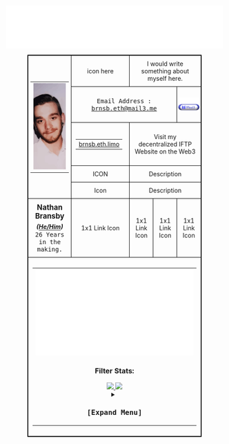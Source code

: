 <img width=1000px hight=200 min-width="200%" align="center" src="./assets/svg/readme-banner.svg"></img>
<br>
<p align="center">
<div style="margin: auto; width: 80%;">
  <table style="border: 1px solid #000; border-collapse: collapse; width: 100%;">
    <!--tr>
      <th style="border: 3px solid #000; text-align: center; padding: 80px 0;" colspan="7">
        <h2>Welcome to my GitHub Profile!!!</h2>
      </th>
  </tr-->
    <tr>
      <!-- Profile Image -->
      <td style="border: 1px solid #000; text-align: center; padding: 5px;" colspan="3" rowspan="7">
        <table>
          <tr><td>
            <img alt="Profile hero image." src="./assets/svg/141193650.svg" style="width: 100%; height: 200px; object-fit: cover;">
          </td></tr></table>
      </td>
    </tr>
    <!-- Bio/Summary -->
    <tr>
      <td style="border: 1px solid #000; text-align: center; padding: 10px;" colspan="1" rowspan="2">icon here</td>
      <td style="border: 1px solid #000; text-align: center; padding: 10px;" colspan="3" rowspan="2">I would write something about myself here.</td>
    </tr>
    <tr></tr>
    <tr>
      <!-- Email Address -->
      <td style="border: 1px solid #000; text-align: center; padding: 10px;" colspan="3" rowspan="1">
        <p>
          <samp>Email Address : 
          <a href="mailto:brnsb.eth@mail3.me">brnsb.eth@mail3.me</a></samp>
        </p>
      </td>
      <td style="border: 1px solid #000; text-align: center; padding: 3px;" colspan="1" rowspan="1">
        <a href="mailto:brnsb.eth@mail3.me" style="text-decoration: none;">
          <img src="./assets/svg/mail3-btn.svg" alt="Contact me via email" 
               style="vertical-align: middle; height: auto; width:5em; object-fit: fill;">
        </a>
      </td>
    </tr>
    <tr>
      <!-- IFTP Web3 Site -->
      <td style="border: 1px solid #000; text-align: center; padding: 10px;" colspan="1">
        <table>
          <tr>
            <td><a href="https://brnsb.eth.limo">brnsb.eth.limo</a></td>
          </tr>
        </table>
      </td>
      <td style="border: 1px solid #000; text-align: center; padding: 10px;" colspan="3">
        <p>Visit my decentralized IFTP Website on the Web3</p> 
      </td>
    </tr>
    <tr>
      <td style="border: 1px solid #000; text-align: center; padding: 10px;" colspan="1">ICON</td>
      <td style="border: 1px solid #000; text-align: center; padding: 10px;" colspan="3">Description</td>
    </tr>
    <tr>
      <td style="border: 1px solid #000; text-align: center; padding: 10px;" colspan="1">Icon</td>
      <td style="border: 1px solid #000; text-align: center; padding: 10px;" colspan="3">Description</td>
    </tr>
    <tr>
      <td style="border: 1px solid #000; text-align: center; padding: 10px;" colspan="3">
        <big>
          <b>Nathan Bransby
            <sub><i>(<u>He/Him</u>)</i></sub><br>
          </b>
        </big>
        <samp>26 Years in the making.</samp>
      </td>
      <td style="border: 1px solid #000; text-align: center; padding: 10px;">1x1 Link Icon</td>
      <td style="border: 1px solid #000; text-align: center; padding: 10px;">1x1 Link Icon</td>
      <td style="border: 1px solid #000; text-align: center; padding: 10px;">1x1 Link Icon</td>
      <td style="border: 1px solid #000; text-align: center; padding: 10px;">1x1 Link Icon</td>
    </tr>
    <tr>
      <td style="border: 1px solid #000; text-align: center; padding: 10px;" 
          colspan="7">
          <table>
	    <tr>
	      <td><img src="./assets/svg/break.svg" alt="Decorated page break." min-width=790px style="width: 100%; height: 200px; object-fit: cover;></img></td>
	    </tr>
            <tr>
              <td>
		<div width=790 min-width=790 height=200 min-height=200>
		  <a hight=200 min-width=280 width=280 max-width=280 align="center" href=""><h3>Filter Stats:</h3></a>
		  <a  min-width=504 width=504 hight=200 min-width=280 align="center" href="https://github.com/Nathan-Bransby-NMT/github-readme-stats">
	            <img src="https://github-readme-stats.vercel.app/api/?username=Nathan-Bransby-NMT&theme=neon&show_icons=true&count_private=true"></img>
		  </a>
		  <a min-width=504 width=504 hight=200 min-width=280 align="center" href="https://github.com/Nathan-Bransby-NMT">
		    <img src="https://github-readme-streak-stats.herokuapp.com/?user=Nathan-Bransby-NMT&theme=neon"></img>
		  </a>
		</div>
                <details>
                  <summary><h3><samp>[Expand Menu]</samp></h3></summary><!--<a height=200 align="center" href=""><img src="./assets/svg/burger_menu.svg"></img></a></summary>-->
                  <table>
		    <tr>
		      <td>
			<details>
			  <summary><h2>Education</h2></summary>
			  <table>
			    <tr>
			      <th><h4><samp>North Metropolitan TAFE - 2024 [Semester </small> 1 - 2]<br>ICT50220 Diploma of Advanced Programming (Specialism) & Diploma of Back-End Web Development.</samp></h4></th>
			    </tr>
                    	    <tr>
			      <td>
				<div >
				  <a href="https://gist.github.com/Nathan-Bransby-NMT/Dual-Diploma-2024">
				    <img height=200 align="center" src="https://github-readme-stats.vercel.app/api/pin/?username=Nathan-Bransby-NMT&repo=Dual-Diploma-2024&theme=gotham" 
				         alt="North Metropolian - Dual Diploma 2024 (Back-End Web Development and Advanced Programming)">
				    </img>
				  </a>
				  <a href="https://gist.github.com/Nathan-Bransby-NMT/Dual-Diploma-2024">
				    <img height=200 align="center" 
					 src="https://github-readme-stats.vercel.app/api/top-langs/?username=Nathan-Bransby-NMT&layout=compact&repo=Dual-Diploma-2024&langs_count=10&theme=gotham"
				         alt="North Metropolian - Dual Diploma 2024 (Back-End Web Development and Advanced Programming)">
				    </img>
				  </a>
	      		        </div>
		      	      </td>
		            </tr>
			  </table>
			</details>
		      </td>
		    </tr>
                  </table>
                  <table>
                    <tr>
		      <td>
		      	<details>
			  <summary><h2>Projects</h2>
			  </summary>
			  <table>
			    <tr>
			      <th width=100% height=200 align="center">
				<h4><samp>OcrRoo - [2024 - Present]</samp></h4>
				<p><samp>OcrRoo is an AI Powered OCR Code Recognition & Extraction Tool that is designed to assist visually impaired<br>
				   developers in interpreting video content such as Youtube programming tutorials.<br>
				   The user uploads a video to the program, where our AI text extraction model analyses over the video<br>
				   , identifying extractable 
				   code.</samp>
				</p>
			      </th>
			    </tr>
			    <tr>
			      <td>
			        <div>
				  <a href="https://gist.github.com/Nathan-Bransby-NMT/dip-programming-prj-advanced-gui-evolve">
				    <img height="auto" width=504 max-width=504 align="center" src="https://github-readme-stats.vercel.app/api/pin/?username=Nathan-Bransby-NMT&repo=dip-programming-prj-advanced-gui-evolve&theme=gotham"
				         alt="OcrRoo - Repository">
				    </img>
				  </a>
				  <a href="https://gist.github.com/Nathan-Bransby-NMT/dip-programming-prj-advanced-gui-evolve">
				    <img height=200 max-width=280 width=280 align="center" src="https://github-readme-stats.vercel.app/api/top-langs/?username=Nathan-Bransby-NMT&layout=compact&repo=dip-programming-prj-advanced-gui-evolve&exclude_repo=Dual-Diploma-2024,MFGJ-2023-TopDown-Adventure,DuckDrivenTesting&langs_count=10&theme=gotham" 
				         alt="North Metropolian - OcrRoo Stats">
				    </img>
				  </a>
	      		        </div>
			      </td>
			    </tr>
			  </table>
			</details>
		      </td>
		    </tr>
                  </table>
                </details>
              </td>
            </tr>
          </table>
      </td>
    </tr>
  </table>
</div>
</p>
